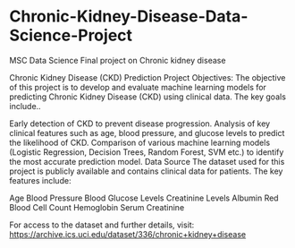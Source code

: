 # Chronic-Kidney-Disease-Data-Science-Project
MSC Data Science Final project on Chronic kidney disease 

Chronic Kidney Disease (CKD) Prediction 
Project Objectives:
The objective of this project is to develop and evaluate machine learning models for predicting Chronic Kidney Disease (CKD) using clinical data. The key goals include..

Early detection of CKD to prevent disease progression.
Analysis of key clinical features such as age, blood pressure, and glucose levels to predict the likelihood of CKD.
Comparison of various machine learning models (Logistic Regression, Decision Trees, Random Forest, SVM etc.) to identify the most accurate prediction model.
Data Source
The dataset used for this project is publicly available and contains clinical data for patients. The key features include:

Age
Blood Pressure
Blood Glucose Levels
Creatinine Levels
Albumin
Red Blood Cell Count
Hemoglobin
Serum Creatinine


For access to the dataset and further details, visit: https://archive.ics.uci.edu/dataset/336/chronic+kidney+disease
